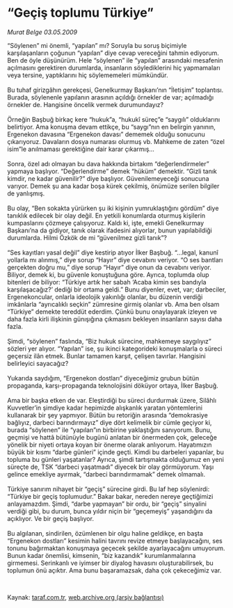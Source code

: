 # “Geçiş toplumu Türkiye”

*Murat Belge 03.05.2009*

<div class="taraf_structure_2col_1zq">
<div class="margen_n">



 <p>“Söylenen” mi önemli, “yapılan” mı? Soruyla bu soruş biçimiyle karşılaşanların çoğunun “yapılan” diye cevap vereceğini tahmin ediyorum. Ben de öyle düşünürüm. Hele “söylenen” ile “yapılan” arasındaki mesafenin açılmasını gerektiren durumlarda, insanların söylediklerini hiç yapmamaları veya tersine, yaptıklarını hiç söylememeleri mümkündür. <br/><br/>Bu tuhaf girizgâhın gerekçesi, Genelkurmay Başkanı’nın “İletişim” toplantısı. Burada, söylenenle yapılanın arasının açıldığı örnekler de var; açılmadığı örnekler de. Hangisine öncelik vermek durumundayız? <br/><br/>Örneğin Başbuğ birkaç kere “hukuk”a, “hukukî süreç”e “saygılı” olduklarını belirtiyor. Ama konuşma devam ettikçe, bu “saygı”nın en belirgin yanının, Ergenekon davasına “Ergenekon davası” dememek olduğu sonucunu çıkarıyoruz. Davaların dosya numarası olurmuş vb. Mahkeme de zaten “özel isim”le anılmaması gerektiğine dair karar çıkarmış...<br/><br/>Sonra, özel adı olmayan bu dava hakkında birtakım “değerlendirmeler” yapmaya başlıyor. “Değerlendirme” demek “hüküm” demektir. “Gizli tanık kimdir, ne kadar güvenilir?” diye başlıyor. Güvenilemeyeceği sonucuna varıyor. Demek şu ana kadar boşa kürek çekilmiş, önümüze serilen bilgiler de yanlışmış. <br/><br/>Bu olay, “Ben sokakta yürürken şu iki kişinin yumruklaştığını gördüm” diye tanıklık edilecek bir olay değil. En yetkili konumlarda oturmuş kişilerin kumpaslarını çözmeye çalışıyoruz. Kaldı ki, işte, emekli Genelkurmay Başkanı’na da gidiyor, tanık olarak ifadesini alıyorlar, bunun yapılabildiği durumlarda. Hilmi Özkök de mi “güvenilmez gizli tanık”? <br/><br/>“Ses kayıtları yasal değil” diye kestirip atıyor İlker Başbuğ. “...legal, kanunî yollarla mı alınmış,” diye sorup “Hayır” diye cevabını veriyor. “O ses bantları gerçekten doğru mu,” diye sorup “Hayır” diye onun da cevabını veriyor. Biliyor, demek ki, bu güvenle konuştuğuna göre. Ayrıca, toplumda olup bitenleri de biliyor: “Türkiye artık her sabah ‘Acaba kimin ses bandıyla karşılaşacağız?’ dediği bir ortama geldi.” Bunu diyenler, evet, var; darbeciler, Ergenekoncular, onlarla ideolojik yakınlığı olanlar, bu düzenin verdiği imkânlarla “ayrıcalıklı seçkin” zümresine girmiş olanlar vb. Ama ben olsam “Türkiye” demekte tereddüt ederdim. Çünkü bunu onaylayarak izleyen ve daha fazla kirli ilişkinin günışığına çıkmasını bekleyen insanların sayısı daha fazla. <br/><br/>Şimdi, “söylenen” faslında, “Biz hukuk sürecine, mahkemeye saygılıyız” sözleri yer alıyor. “Yapılan” ise, şu ikinci kategorideki konuşmalarla o süreci geçersiz ilân etmek. Bunlar tamamen karşıt, çelişen tavırlar. Hangisini belirleyici sayacağız? <br/><br/>Yukarıda saydığım, “Ergenekon dostları” diyeceğimiz grubun bütün propaganda, karşı-propaganda teknolojisini döküyor ortaya, İlker Başbuğ. <br/><br/>Ama bir başka etken de var. Eleştirdiği bu süreci durdurmak üzere, Silâhlı Kuvvetler’in şimdiye kadar hepimizde alışkanlık yaratan yöntemlerini kullanarak bir şey yapmıyor. Bütün bu retoriğin arasında “demokrasiye bağlıyız, darbeci barındırmayız” diye dört kelimelik bir cümle geçiyor ki, burada “söylenen” ile “yapılan”ın birbirine yaklaştığını sanıyorum. Bunu, geçmişi ve hattâ bütünüyle bugünü anlatan bir önermeden çok, geleceğe yönelik bir niyeti ortaya koyan bir önerme olarak anlıyorum. Hayatımızın büyük bir kısmı “darbe günleri” içinde geçti. Kimdi bu darbeleri yapanlar, bu topluma bu günleri yaşatanlar? Ayrıca, şimdi tartışmakta olduğumuz en yeni süreçte de, TSK “darbeci yaşatmadı” diyecek bir olay görmüyorum. Yaşı gelince emekliye ayırmak, “darbeci barındırmamak” demek olmamalı.<br/><br/>Türkiye sanırım nihayet bir “geçiş” sürecine girdi. Bu laf hep söylenirdi: “Türkiye bir geçiş toplumudur.” Bakar bakar, nereden nereye geçtiğimizi anlayamazdım. Şimdi, “darbe yapmayan” bir ordu, bir “geçiş” sinyalini verdiği gibi, bu durum, bunca yıldır niçin bir “geçemeyiş” yaşandığını da açıklıyor. Ve bir geçiş başlıyor. <br/><br/>Bu algılanan, sindirilen, özümlenen bir olgu haline geldikçe, en başta “Ergenekon dostları” kesimin halini tavrını revize etmeye başlayacağını, ses tonunu bağırmaktan konuşmaya geçecek şekilde ayarlayacağını umuyorum. Bunun kadar önemlisi, kimsenin, “biz kazandık” kurumlanmalarına girmemesi. Serinkanlı ve iyimser bir diyalog havasını oluşturabilirsek, bu toplumun önü açıktır. Ama bunu başaramazsak, daha çok çekeceğimiz var.</p>

<br/>


<div id="taraf_not">
</div>

</div>


</div>

Kaynak: [taraf.com.tr](http://www.taraf.com.tr:80/makale/5329.htm), [web.archive.org (arşiv bağlantısı)](http://web.archive.org/web/20090507181213/http://www.taraf.com.tr:80/makale/5329.htm)
